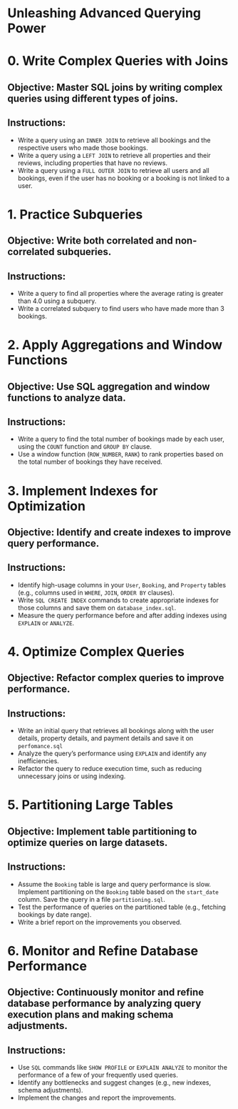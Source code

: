 # Unleashing Advanced Querying Power

# 0. Write Complex Queries with Joins

## Objective: Master SQL joins by writing complex queries using different types of joins.

## Instructions:
- Write a query using an `INNER JOIN` to retrieve all bookings and the respective users who made those bookings.
- Write a query using a `LEFT JOIN` to retrieve all properties and their reviews, including properties that have no reviews.
- Write a query using a `FULL OUTER JOIN` to retrieve all users and all bookings, even if the user has no booking or a booking is not linked to a user.

# 1. Practice Subqueries
## Objective: Write both correlated and non-correlated subqueries.

## Instructions:
- Write a query to find all properties where the average rating is greater than 4.0 using a subquery.
- Write a correlated subquery to find users who have made more than 3 bookings.

# 2. Apply Aggregations and Window Functions
## Objective: Use SQL aggregation and window functions to analyze data.

## Instructions:
- Write a query to find the total number of bookings made by each user, using the `COUNT` function and `GROUP BY` clause.
- Use a window function (`ROW_NUMBER`, `RANK`) to rank properties based on the total number of bookings they have received.

# 3. Implement Indexes for Optimization
## Objective: Identify and create indexes to improve query performance.

## Instructions:
- Identify high-usage columns in your `User`, `Booking`, and `Property` tables (e.g., columns used in `WHERE`, `JOIN`, `ORDER BY` clauses).
- Write `SQL CREATE INDEX` commands to create appropriate indexes for those columns and save them on `database_index.sql`.
- Measure the query performance before and after adding indexes using `EXPLAIN` or `ANALYZE`.

# 4. Optimize Complex Queries

## Objective: Refactor complex queries to improve performance.

## Instructions:
- Write an initial query that retrieves all bookings along with the user details, property details, and payment details and save it on `perfomance.sql`
- Analyze the query’s performance using `EXPLAIN` and identify any inefficiencies.
- Refactor the query to reduce execution time, such as reducing unnecessary joins or using indexing.

# 5. Partitioning Large Tables
## Objective: Implement table partitioning to optimize queries on large datasets.

## Instructions:
- Assume the `Booking` table is large and query performance is slow. Implement partitioning on the `Booking` table based on the `start_date` column. Save the query in a file `partitioning.sql`.
- Test the performance of queries on the partitioned table (e.g., fetching bookings by date range).
- Write a brief report on the improvements you observed.

# 6. Monitor and Refine Database Performance
## Objective: Continuously monitor and refine database performance by analyzing query execution plans and making schema adjustments.

## Instructions:
- Use `SQL` commands like `SHOW PROFILE` or `EXPLAIN ANALYZE` to monitor the performance of a few of your frequently used queries.
- Identify any bottlenecks and suggest changes (e.g., new indexes, schema adjustments).
- Implement the changes and report the improvements.
